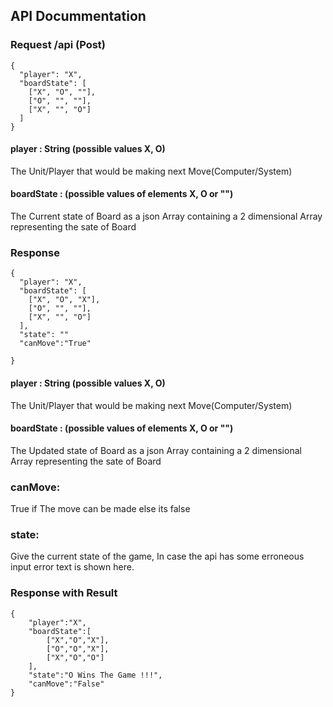 ## API Docummentation

### Request /api (Post)

```
{
  "player": "X",
  "boardState": [
    ["X", "O", ""],
    ["O", "", ""],
    ["X", "", "O"]
  ]
}
```

#### player : String (possible values X, O)
The Unit/Player that would be making next Move(Computer/System) 


#### boardState : (possible values of elements X, O or "")
The Current state of Board as a json Array containing a 2 dimensional Array representing the sate of Board

 
### Response

```
{
  "player": "X",
  "boardState": [
    ["X", "O", "X"],
    ["O", "", ""],
    ["X", "", "O"]
  ],
  "state": ""
  "canMove":"True"
  
}
```

#### player : String (possible values X, O)
The Unit/Player that would be making next Move(Computer/System) 


#### boardState : (possible values of elements X, O or "")
The Updated state of Board as a json Array containing a 2 dimensional Array representing the sate of Board
 
### canMove:
True if The move can be made else its false

### state:
Give the current state of the game, In case the api has some erroneous input error text is shown here.


### Response with Result
```
{
    "player":"X",
    "boardState":[
        ["X","O","X"],
        ["O","O","X"],
        ["X","O","O"]
    ],
    "state":"O Wins The Game !!!",
    "canMove":"False"
}
```

